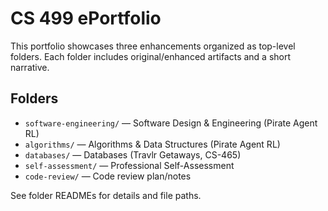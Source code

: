 # CS 499 ePortfolio

This portfolio showcases three enhancements organized as top-level folders. Each folder includes original/enhanced artifacts and a short narrative.

## Folders
- `software-engineering/` — Software Design & Engineering (Pirate Agent RL)
- `algorithms/` — Algorithms & Data Structures (Pirate Agent RL)
- `databases/` — Databases (Travlr Getaways, CS-465)
- `self-assessment/` — Professional Self-Assessment
- `code-review/` — Code review plan/notes

See folder READMEs for details and file paths.

